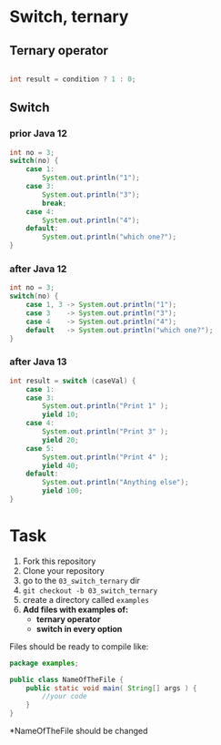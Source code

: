 # Switch, ternary

## Ternary operator

```java

int result = condition ? 1 : 0;

```


## Switch

### prior Java 12
```java
int no = 3;
switch(no) {
    case 1:
        System.out.println("1");
    case 3:
        System.out.println("3");
        break;
    case 4:
        System.out.println("4");
    default:
        System.out.println("which one?");
}
```

### after Java 12
```java
int no = 3;
switch(no) {
    case 1, 3 -> System.out.println("1");
    case 3    -> System.out.println("3");
    case 4    -> System.out.println("4");
    default   -> System.out.println("which one?");
}
```

### after Java 13
```java
int result = switch (caseVal) {
    case 1:
    case 3:
        System.out.println("Print 1" );
        yield 10;
    case 4:
        System.out.println("Print 3" );
        yield 20;
    case 5:
        System.out.println("Print 4" );
        yield 40;
    default:
        System.out.println("Anything else");
        yield 100;
}
```

# Task
1. Fork this repository
2. Clone your repository
3. go to the `03_switch_ternary` dir
4. `git checkout -b 03_switch_ternary`
5. create a directory called `examples`
6. **Add files with examples of:**
    - **ternary operator**
    - **switch in every option**

Files should be ready to compile like:
```java
package examples;

public class NameOfTheFile {
    public static void main( String[] args ) {
        //your code
    }
}
```

*NameOfTheFile should be changed
